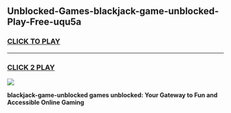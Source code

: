 
## Unblocked-Games-blackjack-game-unblocked-Play-Free-uqu5a
<h3>
<a href="https://premium76.site?title=blackjack-game-unblocked&ref=21A">CLICK TO PLAY</a></h3>
<hr>

<h3>
<a href="https://premium76.site?title=blackjack-game-unblocked&ref=21A">CLICK 2 PLAY</a>
  
</h3>

<a href="https://premium76.site?title=blackjack-game-unblocked&ref=21A"><img src="https://clearcache.store/games.png"></a>


**blackjack-game-unblocked games unblocked: Your Gateway to Fun and Accessible Online Gaming**
